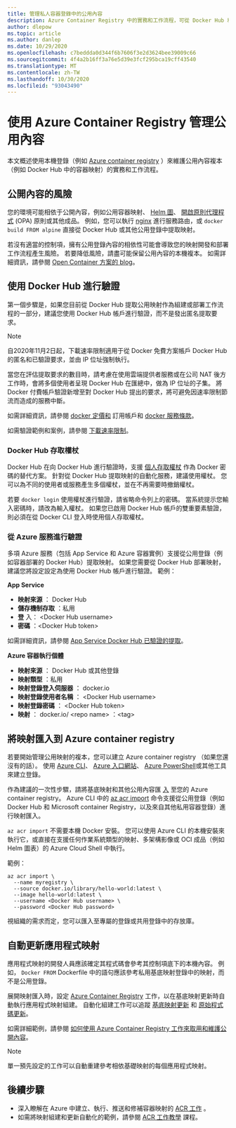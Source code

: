 ```yaml
---
title: 管理私人容器登錄中的公用內容
description: Azure Container Registry 中的實務和工作流程，可從 Docker Hub 和其他公開內容管理公用影像的相依性
author: dlepow
ms.topic: article
ms.author: danlep
ms.date: 10/29/2020
ms.openlocfilehash: c7beddda0d344f6b7606f3e2d3624bee39009c66
ms.sourcegitcommit: 4f4a2b16ff3a76e5d39e3fcf295bca19cff43540
ms.translationtype: MT
ms.contentlocale: zh-TW
ms.lasthandoff: 10/30/2020
ms.locfileid: "93043490"
---
```

# <a name="manage-public-content-with-azure-container-registry"></a>使用 Azure Container Registry 管理公用內容

本文概述使用本機登錄（例如 [Azure container registry](container-registry-intro.md) ）來維護公用內容複本（例如 Docker Hub 中的容器映射）的實務和工作流程。 


## <a name="risks-with-public-content"></a>公開內容的風險

您的環境可能相依于公開內容，例如公用容器映射、 [Helm 圖](https://helm.sh/)、 [開啟原則代理程式](https://www.openpolicyagent.org/) (OPA) 原則或其他成品。 例如，您可以執行 [nginx](https://hub.docker.com/_/nginx) 進行服務路由，或 `docker build FROM alpine` 直接從 Docker Hub 或其他公用登錄中提取映射。 

若沒有適當的控制項，擁有公用登錄內容的相依性可能會導致您的映射開發和部署工作流程產生風險。 若要降低風險，請盡可能保留公用內容的本機複本。 如需詳細資訊，請參閱 [Open Container 方案的 blog](https://opencontainers.org/posts/blog)。 

## <a name="authenticate-with-docker-hub"></a>使用 Docker Hub 進行驗證

第一個步驟是，如果您目前從 Docker Hub 提取公用映射作為組建或部署工作流程的一部分，建議您使用 Docker Hub 帳戶進行驗證，而不是發出匿名提取要求。

> [!NOTE]
> 自2020年11月2日起，下載速率限制適用于從 Docker 免費方案帳戶 Docker Hub 的匿名和已驗證要求，並由 IP 位址強制執行。 
>
> 當您在評估提取要求的數目時，請考慮在使用雲端提供者服務或在公司 NAT 後方工作時，會將多個使用者呈現 Docker Hub 在匯總中，做為 IP 位址的子集。  將 Docker 付費帳戶驗證新增至對 Docker Hub 提出的要求，將可避免因速率限制節流而造成的服務中斷。
>
> 如需詳細資訊，請參閱 [docker 定價和](https://www.docker.com/pricing) 訂用帳戶和 [docker 服務條款](https://www.docker.com/legal/docker-terms-service)。



如需驗證範例和案例，請參閱 [下載速率限制](https://docs.docker.com/docker-hub/download-rate-limit/)。

### <a name="docker-hub-access-token"></a>Docker Hub 存取權杖

Docker Hub 在向 Docker Hub 進行驗證時，支援 [個人存取權杖](https://docs.docker.com/docker-hub/access-tokens/) 作為 Docker 密碼的替代方案。 針對從 Docker Hub 提取映射的自動化服務，建議使用權杖。 您可以為不同的使用者或服務產生多個權杖，並在不再需要時撤銷權杖。

若要 `docker login` 使用權杖進行驗證，請省略命令列上的密碼。 當系統提示您輸入密碼時，請改為輸入權杖。 如果您已啟用 Docker Hub 帳戶的雙重要素驗證，則必須在從 Docker CLI 登入時使用個人存取權杖。

### <a name="authenticate-from-azure-services"></a>從 Azure 服務進行驗證

多項 Azure 服務（包括 App Service 和 Azure 容器實例）支援從公用登錄（例如容器部署的 Docker Hub）提取映射。 如果您需要從 Docker Hub 部署映射，建議您將設定設定為使用 Docker Hub 帳戶進行驗證。 範例：

**App Service**

* **映射來源** ： Docker Hub
* **儲存機制存取** ：私用
* **登** 入： \<Docker Hub username>
* **密碼** ：\<Docker Hub token>

如需詳細資訊，請參閱 [App Service Docker Hub 已驗證的提取](https://azure.github.io/AppService/2020/10/15/Docker-Hub-authenticated-pulls-on-App-Service.html)。

**Azure 容器執行個體**

* **映射來源** ： Docker Hub 或其他登錄
* **映射類型** ：私用
* **映射登錄登入伺服器** ： docker.io
* **映射登錄使用者名稱** ： \<Docker Hub username>
* **映射登錄密碼** ： \<Docker Hub token>
* **映射** ： docker.io/ \<repo name\> ：\<tag>

## <a name="import-images-to-an-azure-container-registry"></a>將映射匯入到 Azure container registry
 
若要開始管理公用映射的複本，您可以建立 Azure container registry （如果您還沒有的話）。 使用 [Azure CLI](container-registry-get-started-azure-cli.md)、 [Azure 入口網站](container-registry-get-started-portal.md)、 [Azure PowerShell](container-registry-get-started-powershell.md)或其他工具來建立登錄。 

作為建議的一次性步驟，請將基底映射和其他公用內容匯 [入](container-registry-import-images.md) 至您的 Azure container registry。 Azure CLI 中的 [az acr import](/cli/azure/acr#az_acr_import) 命令支援從公用登錄（例如 Docker Hub 和 Microsoft container Registry，以及來自其他私用容器登錄）進行映射匯入。 

`az acr import` 不需要本機 Docker 安裝。 您可以使用 Azure CLI 的本機安裝來執行它，或直接在支援任何作業系統類型的映射、多架構影像或 OCI 成品（例如 Helm 圖表）的 Azure Cloud Shell 中執行。

範例：

```azurecli-interactive
az acr import \
  --name myregistry \
  --source docker.io/library/hello-world:latest \
  --image hello-world:latest \
  --username <Docker Hub username> \
  --password <Docker Hub password>
```

視組織的需求而定，您可以匯入至專屬的登錄或共用登錄中的存放庫。

## <a name="automate-application-image-updates"></a>自動更新應用程式映射

應用程式映射的開發人員應該確定其程式碼會參考其控制項底下的本機內容。 例如， `Docker FROM` Dockerfile 中的語句應該參考私用基底映射登錄中的映射，而不是公用登錄。 

展開映射匯入時，設定 [Azure Container Registry](container-registry-tasks-overview.md) 工作，以在基底映射更新時自動執行應用程式映射組建。 自動化組建工作可以追蹤 [基底映射更新](container-registry-tasks-base-images.md) 和 [原始程式碼更新](container-registry-tasks-overview.md#trigger-task-on-source-code-update)。

如需詳細範例，請參閱 [如何使用 Azure Container Registry 工作來取用和維護公開內容](https://github.com/SteveLasker/azure-docs/blob/consuming-public-content/articles/container-registry/container-registry-consuming-public-content.md)。 

> [!NOTE]
> 單一預先設定的工作可以自動重建參考相依基礎映射的每個應用程式映射。 
 
## <a name="next-steps"></a>後續步驟
 
* 深入瞭解在 Azure 中建立、執行、推送和修補容器映射的 [ACR 工作](container-registry-tasks-overview.md) 。
* 如需將映射組建和更新自動化的範例，請參閱 [ACR 工作教學](container-registry-tutorial-quick-task.md) 課程。
